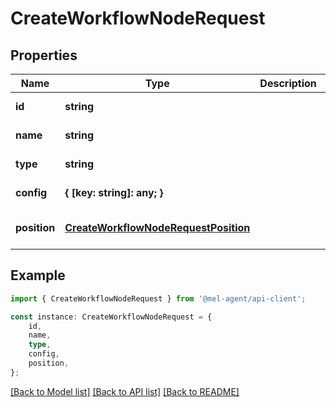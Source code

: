 # CreateWorkflowNodeRequest


## Properties

Name | Type | Description | Notes
------------ | ------------- | ------------- | -------------
**id** | **string** |  | [default to undefined]
**name** | **string** |  | [default to undefined]
**type** | **string** |  | [default to undefined]
**config** | **{ [key: string]: any; }** |  | [default to undefined]
**position** | [**CreateWorkflowNodeRequestPosition**](CreateWorkflowNodeRequestPosition.md) |  | [optional] [default to undefined]

## Example

```typescript
import { CreateWorkflowNodeRequest } from '@mel-agent/api-client';

const instance: CreateWorkflowNodeRequest = {
    id,
    name,
    type,
    config,
    position,
};
```

[[Back to Model list]](../README.md#documentation-for-models) [[Back to API list]](../README.md#documentation-for-api-endpoints) [[Back to README]](../README.md)
